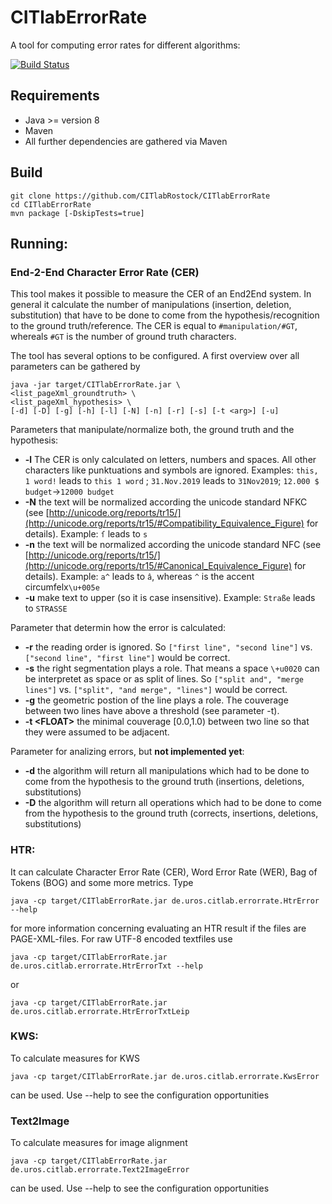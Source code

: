 # CITlabErrorRate
A tool for computing error rates for different algorithms:

[![Build Status](http://dbis-halvar.uibk.ac.at/jenkins/buildStatus/icon?job=CITlabErrorRate)](http://dbis-halvar.uibk.ac.at/jenkins/job/CITlabErrorRate)

## Requirements
- Java >= version 8
- Maven
- All further dependencies are gathered via Maven

## Build
```
git clone https://github.com/CITlabRostock/CITlabErrorRate
cd CITlabErrorRate
mvn package [-DskipTests=true]
```
## Running:

### End-2-End Character Error Rate (CER)
This tool makes it possible to measure the CER of an End2End system.
In general it calculate the number of manipulations
(insertion, deletion, substitution) that have to be done to come from the
hypothesis/recognition to the ground truth/reference. The CER is equal to
``#manipulation/#GT``, whereals ``#GT`` is the number of ground truth characters.

The tool has several options to be configured.
A first overview over all parameters can be gathered by  
```
java -jar target/CITlabErrorRate.jar \
<list_pageXml_groundtruth> \
<list_pageXml_hypothesis> \
[-d] [-D] [-g] [-h] [-l] [-N] [-n] [-r] [-s] [-t <arg>] [-u]
```
Parameters that manipulate/normalize both, the ground truth and the hypothesis:
* __-l__ The CER is only calculated on letters, numbers and spaces.
All other characters like punktuations and symbols are ignored.
Examples: ``this, 1 word!`` leads to ``this 1 word`` ; ``31.Nov.2019`` leads to ``31Nov2019``; ``12.000 $ budget``->``12000 budget``
* __-N__ the text will be normalized according the unicode standard NFKC
(see [http://unicode.org/reports/tr15/](http://unicode.org/reports/tr15/#Compatibility_Equivalence_Figure) for details).
Example: ``ſ`` leads to ``s``
* __-n__ the text will be normalized according the unicode standard NFC
(see [http://unicode.org/reports/tr15/](http://unicode.org/reports/tr15/#Canonical_Equivalence_Figure) for details).
Example: ``a^`` leads to ``â``, whereas ``^`` is the accent circumfelx``\u+005e``
* __-u__ make text to upper (so it is case insensitive).
Example: ``Straße`` leads to ``STRASSE``

Parameter that determin how the error is calculated:
* __-r__ the reading order is ignored.
So ``["first line", "second line"]`` vs. ``["second line", "first line"]`` would be correct.
* __-s__ the right segmentation plays a role.
That means a space ``\+u0020`` can be interpretet as space or as split of lines.
So ``["split and", "merge lines"]`` vs. ``["split", "and merge", "lines"]`` would be correct.
* __-g__ the geometric postion of the line plays a role. The couverage between two lines have above a threshold (see parameter -t).
* __-t \<FLOAT\>__ the minimal couverage [0.0,1.0) between two line so that they were assumed to be adjacent.

Parameter for analizing errors, but __not implemented yet__:
* __-d__ the algorithm will return all manipulations which had to be done to come from the hypothesis to the ground truth (insertions, deletions, substitutions)
* __-D__ the algorithm will return all operations which had to be done to come from the hypothesis to the ground truth (corrects, insertions, deletions, substitutions)

### HTR:
It can calculate Character Error Rate (CER), Word Error Rate (WER),
Bag of Tokens (BOG)
and some more metrics. Type
```
java -cp target/CITlabErrorRate.jar de.uros.citlab.errorrate.HtrError --help
```
for more information concerning evaluating an HTR result if the files are
PAGE-XML-files. For raw UTF-8 encoded textfiles use
```
java -cp target/CITlabErrorRate.jar de.uros.citlab.errorrate.HtrErrorTxt --help
```
or
```
java -cp target/CITlabErrorRate.jar de.uros.citlab.errorrate.HtrErrorTxtLeip
```

### KWS:

To calculate measures for KWS
```
java -cp target/CITlabErrorRate.jar de.uros.citlab.errorrate.KwsError
```
can be used. Use --help to see the configuration opportunities

### Text2Image

To calculate measures for image alignment
```
java -cp target/CITlabErrorRate.jar de.uros.citlab.errorrate.Text2ImageError
```
can be used. Use --help to see the configuration opportunities
